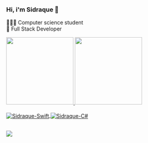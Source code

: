 ### Hi, i'm Sidraque 👋

👨🏼‍💻 Computer science student<br>
🔭 Full Stack Developer

<div>
  <a href="https://github.com/sidraque">
  <img height="180em" src="https://github-readme-stats.vercel.app/api?username=sidraque&show_icons=true&theme=dracula&include_all_commits=true&count_private=true"/>
  <img height="180em" src="https://github-readme-stats.vercel.app/api/top-langs/?username=sidraque&layout=compact&langs_count=7&theme=dracula"/>
</div>

<div style="display: inline_block"><br>
  <i class="devicon-apple-original"></i>
  <img align="center" alt="Sidraque-Swift" src="https://icongr.am/devicon/swift-original.svg?size=50&color=ffffff">
  <img align="center" alt="Sidraque-C#" src="https://icongr.am/devicon/csharp-original.svg?size=50&color=currentColor">
</div>
<br>
     
 <a href="https://www.linkedin.com/in/sidraque/" target="_blank"><img src="https://img.shields.io/badge/-LinkedIn-%230077B5?style=for-the-badge&logo=linkedin&logoColor=white" target="_blank"></a> 
  
